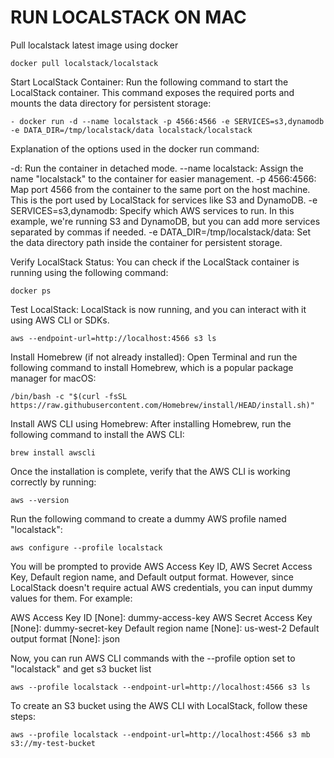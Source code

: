 # RUN LOCALSTACK ON MAC 


Pull localstack latest image using docker

```
docker pull localstack/localstack
```


Start LocalStack Container: Run the following command to start the LocalStack container. This command exposes the required ports and mounts the data directory for persistent storage:

```
- docker run -d --name localstack -p 4566:4566 -e SERVICES=s3,dynamodb -e DATA_DIR=/tmp/localstack/data localstack/localstack
```


Explanation of the options used in the docker run command:

-d: Run the container in detached mode.
--name localstack: Assign the name "localstack" to the container for easier management.
-p 4566:4566: Map port 4566 from the container to the same port on the host machine. This is the port used by LocalStack for services like S3 and DynamoDB.
-e SERVICES=s3,dynamodb: Specify which AWS services to run. In this example, we're running S3 and DynamoDB, but you can add more services separated by commas if needed.
-e DATA_DIR=/tmp/localstack/data: Set the data directory path inside the container for persistent storage.



Verify LocalStack Status: You can check if the LocalStack container is running using the following command:

```
docker ps
```



Test LocalStack: LocalStack is now running, and you can interact with it using AWS CLI or SDKs.

```
aws --endpoint-url=http://localhost:4566 s3 ls
```



Install Homebrew (if not already installed):
Open Terminal and run the following command to install Homebrew, which is a popular package manager for macOS:

```
/bin/bash -c "$(curl -fsSL https://raw.githubusercontent.com/Homebrew/install/HEAD/install.sh)"
```


Install AWS CLI using Homebrew:
After installing Homebrew, run the following command to install the AWS CLI:

```
brew install awscli
```


Once the installation is complete, verify that the AWS CLI is working correctly by running:

```
aws --version
```


Run the following command to create a dummy AWS profile named "localstack":

```
aws configure --profile localstack
```


You will be prompted to provide AWS Access Key ID, AWS Secret Access Key, Default region name, and Default output format. However, since LocalStack doesn't require actual AWS credentials, you can input dummy values for them. For example:

AWS Access Key ID [None]: dummy-access-key
AWS Secret Access Key [None]: dummy-secret-key
Default region name [None]: us-west-2
Default output format [None]: json


Now, you can run AWS CLI commands with the --profile option set to "localstack" and get s3 bucket list
```
aws --profile localstack --endpoint-url=http://localhost:4566 s3 ls
```


To create an S3 bucket using the AWS CLI with LocalStack, follow these steps:

```
aws --profile localstack --endpoint-url=http://localhost:4566 s3 mb s3://my-test-bucket
```
